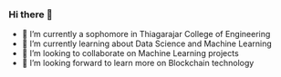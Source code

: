 ### Hi there 👋

- 🔭 I’m currently a sophomore in Thiagarajar College of Engineering
- 🌱 I’m currently learning about Data Science and Machine Learning
- 👯 I’m looking to collaborate on Machine Learning projects 
- 🤔 I’m looking forward to learn more on Blockchain technology

